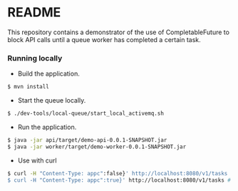 # README #

This repository contains a demonstrator of the use of CompletableFuture to block API calls until a queue worker has completed a certain task.

### Running locally ###

* Build the application.
```sh
$ mvn install
```
* Start the queue locally.
```sh
$ ./dev-tools/local-queue/start_local_activemq.sh
```
* Run the application.
```sh
$ java -jar api/target/demo-api-0.0.1-SNAPSHOT.jar
$ java -jar worker/target/demo-worker-0.0.1-SNAPSHOT.jar
```

* Use with curl
```sh
$ curl -H "Content-Type: appc":false}' http://localhost:8080/v1/tasks  # call will return after the task is finished (Thread.sleep of 10 sec).
$ curl -H "Content-Type: appc":true}' http://localhost:8080/v1/tasks # call will return immediately, before the work is done.
```
